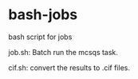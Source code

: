 # bash-jobs
bash script for jobs

job.sh: Batch run the mcsqs task.

cif.sh: convert the results to .cif files.
